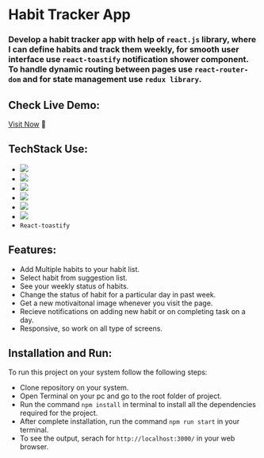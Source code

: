 # Habit Tracker App
### Develop a habit tracker app with help of `react.js` library, where I can define habits and track them weekly, for smooth user interface use `react-toastify` notification shower component. To handle dynamic routing between pages use `react-router-dom` and for state management use `redux library`.
    
## Check Live Demo:
[Visit Now](https://habit-tracker-pd0p.onrender.com) 🚀

## TechStack Use:
- ![](https://img.shields.io/badge/React-20232A?style=for-the-badge&logo=react&logoColor=61DAFB)
- ![](https://img.shields.io/badge/CSS3-1572B6?style=for-the-badge&logo=css3&logoColor=white)
- ![](https://img.shields.io/badge/JavaScript-323330?style=for-the-badge&logo=javascript&logoColor=F7DF1E)
- ![](https://img.shields.io/badge/Tailwind_CSS-38B2AC?style=for-the-badge&logo=tailwind-css&logoColor=white)
- ![](https://img.shields.io/badge/Redux-593D88?style=for-the-badge&logo=redux&logoColor=white)
- ![](https://img.shields.io/badge/React_Router-CA4245?style=for-the-badge&logo=react-router&logoColor=white)
- `React-toastify`


 ## Features:
  - Add Multiple habits to your habit list.
  - Select habit from suggestion list.
  - See your weekly status of habits.
  - Change the status of habit for a particular day in past week.
  - Get a new motivaitonal image whenever you visit the page.
  - Recieve notifications on adding new habit or on completing task on a day.
  - Responsive, so work on all type of screens.

 ## Installation and Run:
  To run this project on your system follow the following steps:
  - Clone repository on your system.
  - Open Terminal on your pc and go to the root folder of project.
  - Run the command `npm install` in terminal to install all the dependencies required for the project.
  - After complete installation, run the command `npm run start` in your terminal.
  - To see the output, serach for `http://localhost:3000/` in your web browser.
